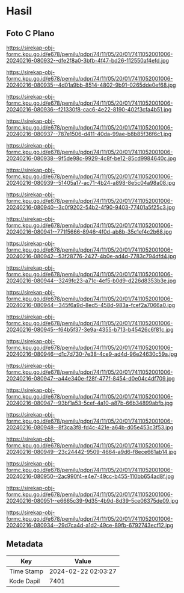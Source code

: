 # Hasil

## Foto C Plano

https://sirekap-obj-formc.kpu.go.id/e678/pemilu/pdpr/74/11/05/20/01/7411052001006-20240216-080932--dfe2f8a0-3bfb-4f47-bd26-112550af4efd.jpg

https://sirekap-obj-formc.kpu.go.id/e678/pemilu/pdpr/74/11/05/20/01/7411052001006-20240216-080935--4d01a9bb-8514-4802-9b91-0265dde0ef68.jpg

https://sirekap-obj-formc.kpu.go.id/e678/pemilu/pdpr/74/11/05/20/01/7411052001006-20240216-080936--f21330f8-cac6-4e22-8190-402f3cfa4b51.jpg

https://sirekap-obj-formc.kpu.go.id/e678/pemilu/pdpr/74/11/05/20/01/7411052001006-20240216-080937--787e1506-d411-40da-99ae-b8b85f36f6c1.jpg

https://sirekap-obj-formc.kpu.go.id/e678/pemilu/pdpr/74/11/05/20/01/7411052001006-20240216-080938--9f5de98c-9929-4c8f-be12-85cd9984640c.jpg

https://sirekap-obj-formc.kpu.go.id/e678/pemilu/pdpr/74/11/05/20/01/7411052001006-20240216-080939--51405a17-ac71-4b24-a898-8e5c04a98a08.jpg

https://sirekap-obj-formc.kpu.go.id/e678/pemilu/pdpr/74/11/05/20/01/7411052001006-20240216-080940--3c0f9202-54b2-4f90-9403-77401a5f25c3.jpg

https://sirekap-obj-formc.kpu.go.id/e678/pemilu/pdpr/74/11/05/20/01/7411052001006-20240216-080941--771f5666-8946-4f0d-ab8b-35c1ef4c2b68.jpg

https://sirekap-obj-formc.kpu.go.id/e678/pemilu/pdpr/74/11/05/20/01/7411052001006-20240216-080942--53f28776-2427-4b0e-ad4d-7783c794dfd4.jpg

https://sirekap-obj-formc.kpu.go.id/e678/pemilu/pdpr/74/11/05/20/01/7411052001006-20240216-080944--3249fc23-a71c-4ef5-b0d9-d226d8353b3e.jpg

https://sirekap-obj-formc.kpu.go.id/e678/pemilu/pdpr/74/11/05/20/01/7411052001006-20240216-080944--345f6a9d-8ed5-458d-983a-fcef2a7066a0.jpg

https://sirekap-obj-formc.kpu.go.id/e678/pemilu/pdpr/74/11/05/20/01/7411052001006-20240216-080945--f64b5f37-3e9a-4355-b713-b45426c6f81c.jpg

https://sirekap-obj-formc.kpu.go.id/e678/pemilu/pdpr/74/11/05/20/01/7411052001006-20240216-080946--d1c7d730-7e38-4ce9-ad4d-96e24630c59a.jpg

https://sirekap-obj-formc.kpu.go.id/e678/pemilu/pdpr/74/11/05/20/01/7411052001006-20240216-080947--a44e340e-f28f-477f-8454-d0e04c4df709.jpg

https://sirekap-obj-formc.kpu.go.id/e678/pemilu/pdpr/74/11/05/20/01/7411052001006-20240216-080947--93bf1a53-5cef-4a10-a87b-66b34899abfb.jpg

https://sirekap-obj-formc.kpu.go.id/e678/pemilu/pdpr/74/11/05/20/01/7411052001006-20240216-080948--8f3ca3f8-fd4c-421e-a64b-d05e453c3f53.jpg

https://sirekap-obj-formc.kpu.go.id/e678/pemilu/pdpr/74/11/05/20/01/7411052001006-20240216-080949--23c24442-9509-4664-a9d6-f8ece661ab14.jpg

https://sirekap-obj-formc.kpu.go.id/e678/pemilu/pdpr/74/11/05/20/01/7411052001006-20240216-080950--2ac990f4-e4e7-49cc-b455-110bb654ad8f.jpg

https://sirekap-obj-formc.kpu.go.id/e678/pemilu/pdpr/74/11/05/20/01/7411052001006-20240216-080951--e6665c39-9d35-4b9d-8d39-5ce06375de09.jpg

https://sirekap-obj-formc.kpu.go.id/e678/pemilu/pdpr/74/11/05/20/01/7411052001006-20240216-080934--29d7ca4d-a1d2-49ce-89fb-6792743ecf12.jpg


## Metadata

| Key        | Value               |
| ---------- | ------------------- |
| Time Stamp | 2024-02-22 02:03:27 |
| Kode Dapil | 7401                |




